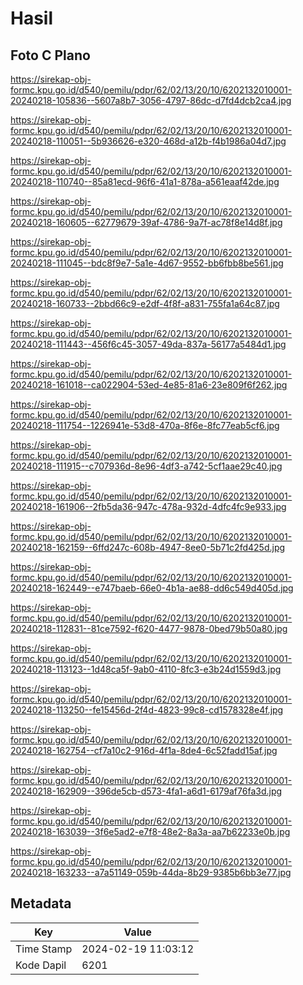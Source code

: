 # Hasil

## Foto C Plano

https://sirekap-obj-formc.kpu.go.id/d540/pemilu/pdpr/62/02/13/20/10/6202132010001-20240218-105836--5607a8b7-3056-4797-86dc-d7fd4dcb2ca4.jpg

https://sirekap-obj-formc.kpu.go.id/d540/pemilu/pdpr/62/02/13/20/10/6202132010001-20240218-110051--5b936626-e320-468d-a12b-f4b1986a04d7.jpg

https://sirekap-obj-formc.kpu.go.id/d540/pemilu/pdpr/62/02/13/20/10/6202132010001-20240218-110740--85a81ecd-96f6-41a1-878a-a561eaaf42de.jpg

https://sirekap-obj-formc.kpu.go.id/d540/pemilu/pdpr/62/02/13/20/10/6202132010001-20240218-160605--62779679-39af-4786-9a7f-ac78f8e14d8f.jpg

https://sirekap-obj-formc.kpu.go.id/d540/pemilu/pdpr/62/02/13/20/10/6202132010001-20240218-111045--bdc8f9e7-5a1e-4d67-9552-bb6fbb8be561.jpg

https://sirekap-obj-formc.kpu.go.id/d540/pemilu/pdpr/62/02/13/20/10/6202132010001-20240218-160733--2bbd66c9-e2df-4f8f-a831-755fa1a64c87.jpg

https://sirekap-obj-formc.kpu.go.id/d540/pemilu/pdpr/62/02/13/20/10/6202132010001-20240218-111443--456f6c45-3057-49da-837a-56177a5484d1.jpg

https://sirekap-obj-formc.kpu.go.id/d540/pemilu/pdpr/62/02/13/20/10/6202132010001-20240218-161018--ca022904-53ed-4e85-81a6-23e809f6f262.jpg

https://sirekap-obj-formc.kpu.go.id/d540/pemilu/pdpr/62/02/13/20/10/6202132010001-20240218-111754--1226941e-53d8-470a-8f6e-8fc77eab5cf6.jpg

https://sirekap-obj-formc.kpu.go.id/d540/pemilu/pdpr/62/02/13/20/10/6202132010001-20240218-111915--c707936d-8e96-4df3-a742-5cf1aae29c40.jpg

https://sirekap-obj-formc.kpu.go.id/d540/pemilu/pdpr/62/02/13/20/10/6202132010001-20240218-161906--2fb5da36-947c-478a-932d-4dfc4fc9e933.jpg

https://sirekap-obj-formc.kpu.go.id/d540/pemilu/pdpr/62/02/13/20/10/6202132010001-20240218-162159--6ffd247c-608b-4947-8ee0-5b71c2fd425d.jpg

https://sirekap-obj-formc.kpu.go.id/d540/pemilu/pdpr/62/02/13/20/10/6202132010001-20240218-162449--e747baeb-66e0-4b1a-ae88-dd6c549d405d.jpg

https://sirekap-obj-formc.kpu.go.id/d540/pemilu/pdpr/62/02/13/20/10/6202132010001-20240218-112831--81ce7592-f620-4477-9878-0bed79b50a80.jpg

https://sirekap-obj-formc.kpu.go.id/d540/pemilu/pdpr/62/02/13/20/10/6202132010001-20240218-113123--1d48ca5f-9ab0-4110-8fc3-e3b24d1559d3.jpg

https://sirekap-obj-formc.kpu.go.id/d540/pemilu/pdpr/62/02/13/20/10/6202132010001-20240218-113250--fe15456d-2f4d-4823-99c8-cd1578328e4f.jpg

https://sirekap-obj-formc.kpu.go.id/d540/pemilu/pdpr/62/02/13/20/10/6202132010001-20240218-162754--cf7a10c2-916d-4f1a-8de4-6c52fadd15af.jpg

https://sirekap-obj-formc.kpu.go.id/d540/pemilu/pdpr/62/02/13/20/10/6202132010001-20240218-162909--396de5cb-d573-4fa1-a6d1-6179af76fa3d.jpg

https://sirekap-obj-formc.kpu.go.id/d540/pemilu/pdpr/62/02/13/20/10/6202132010001-20240218-163039--3f6e5ad2-e7f8-48e2-8a3a-aa7b62233e0b.jpg

https://sirekap-obj-formc.kpu.go.id/d540/pemilu/pdpr/62/02/13/20/10/6202132010001-20240218-163233--a7a51149-059b-44da-8b29-9385b6bb3e77.jpg


## Metadata

| Key        | Value               |
| ---------- | ------------------- |
| Time Stamp | 2024-02-19 11:03:12 |
| Kode Dapil | 6201                |



